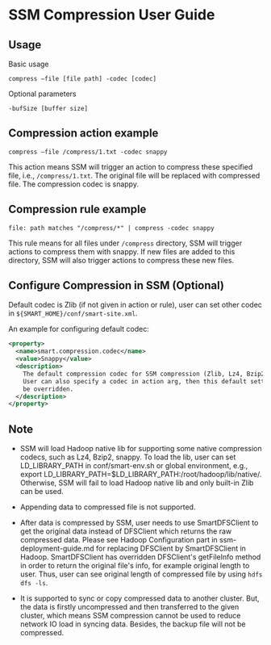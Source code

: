 # SSM Compression User Guide

## Usage
Basic usage
```
compress –file [file path] -codec [codec]
```

Optional parameters
```
-bufSize [buffer size]
```

## Compression action example

```
compress –file /compress/1.txt -codec snappy
```

This action means SSM will trigger an action to compress these specified file, i.e., `/compress/1.txt`. The original file will be replaced with compressed file. The compression codec is snappy.

## Compression rule example

```
file: path matches "/compress/*" | compress -codec snappy
```

This rule means for all files under `/compress` directory, SSM will trigger actions to compress them with snappy. If new files are added to this directory, SSM will also trigger actions to compress these new files.

## Configure Compression in SSM (Optional)

Default codec is Zlib (if not given in action or rule), user can set other codec in `${SMART_HOME}/conf/smart-site.xml`.

An example for configuring default codec:

  ```xml
  <property>
    <name>smart.compression.codec</name>
    <value>Snappy</value>
    <description>
      The default compression codec for SSM compression (Zlib, Lz4, Bzip2, snappy).
      User can also specify a codec in action arg, then this default setting will
      be overridden.
    </description>
  </property>
  ```

## Note

* SSM will load Hadoop native lib for supporting some native compression codecs, such as Lz4, Bzip2, snappy. To load the lib, user can set LD_LIBRARY_PATH in conf/smart-env.sh or global environment,
e.g., export LD_LIBRARY_PATH=$LD_LIBRARY_PATH:/root/hadoop/lib/native/. Otherwise, SSM will fail to load Hadoop native lib and only built-in Zlib can be used.

* Appending data to compressed file is not supported.

* After data is compressed by SSM, user needs to use SmartDFSClient to get the original data instead of DFSClient which returns the raw compressed data. Please see Hadoop Configuration part in ssm-deployment-guide.md
for replacing DFSClient by SmartDFSClient in Hadoop. SmartDFSClient has overridden DFSClient's getFileInfo method in order to return the original file's info, for example original length to user. Thus, user can see
original length of compressed file by using `hdfs dfs -ls`.

* It is supported to sync or copy compressed data to another cluster. But, the data is firstly uncompressed and then transferred to the given cluster, which means SSM compression cannot be used to reduce network IO load
in syncing data. Besides, the backup file will not be compressed.